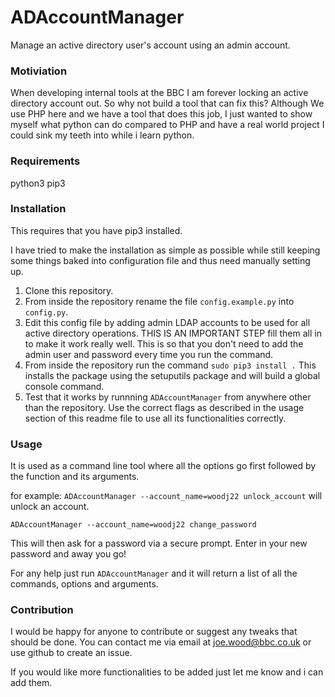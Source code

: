 # ADAccountManager
Manage an active directory user's account using an admin account.


### Motiviation

When developing internal tools at the BBC I am forever locking an active directory account out. So why not build a tool that can fix this? Although We use PHP here and we have a tool that does this job, I just wanted to show myself what python can do compared to PHP and have a real world project I could sink my teeth into while i learn python. 

### Requirements

python3 
pip3

### Installation 

This requires that you have pip3 installed.

I have tried to make the installation as simple as possible while still keeping some things baked into configuration file and thus need manually setting up. 

1) Clone this repository. 
2) From inside the repository rename the file `config.example.py` into `config.py`.
3)  Edit this config file by adding admin LDAP accounts to be used for all active directory operations. THIS IS AN IMPORTANT STEP fill them all in to make it work really well. 
    This is so that you don't need to add the admin user and password every time you run the command.
4) From inside the repository run the command `sudo pip3 install .` This installs the package using the setuputils package and will build a global console command. 
5) Test that it works by runnning `ADAccountManager` from anywhere other than the repository. 
  Use the correct flags as described in the usage section of this readme file to use all its functionalities correctly. 
  
  
### Usage 
 
It is used as a command line tool where all the options go first followed by the function and its arguments.

for example:
`ADAccountManager --account_name=woodj22 unlock_account`
will unlock an account.

`ADAccountManager --account_name=woodj22 change_password`

This will then ask for a password via a secure prompt. Enter in your new password and away you go!


For any help just run `ADAccountManager` and it will return a list of all the commands, options and arguments.

### Contribution 

I would be happy for anyone to contribute or suggest any tweaks that should be done. You can contact me via email at joe.wood@bbc.co.uk or use github to create an issue.

If you would like more functionalities to be added just let me know and i can add them. 
